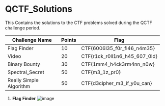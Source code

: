 # QCTF_Solutions
This Contains the solutions to the CTF problems solved during the QCTF challenge period.

| Challenge Name    | Points | Flag   |
| -------- | --- | ------------ |
| Flag Finder    | 10  | CTF{6006l35_f0r_fl46_n4m35}     |
| Video      | 20  | CTF{r1ck_r0ll1n6_h45_607_0ld}     |
| Binary Bounty  | 30  | CTF{1mm4_h4ck3rm4nn_n0w}    |
| Spectral_Secret  | 50  | CTF{m3_1z_pr0}    |
| Really Simple Algorithm  | 50  | CTF{d3cipher_m3_if_y0u_can}    |

1. **Flag Finder**
   ![image](https://github.com/Deus1704/QCTF_Solutions/assets/117574289/49763edc-62ab-4861-9d24-3b0256d906b6)

